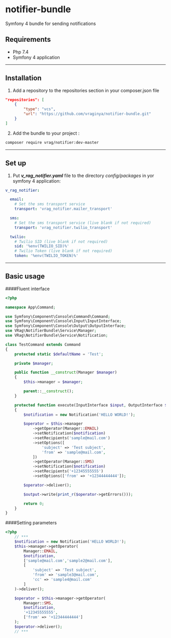 notifier-bundle
=====================
Symfony 4 bundle for sending notifications

Requirements
-----------------------------------
* Php 7.4
* Symfony 4 application
***
Installation
-----------------------------------
1. Add a repository to the repositories section in your composer.json file
```json
"repositories": [
    {
        "type": "vcs",
        "url": "https://github.com/vraginya/notifier-bundle.git"
    }
]
```
2. Add the bundle to your project :
```bash
composer require vrag/notifier:dev-master
```
***
Set up
-----------------------------------
1. Put ***v_rag_notifier.yaml*** file to the directory _config/packages_ in yor symfony 4 application:
```yaml
v_rag_notifier:

  email:
    # Set the sms transport service
    transport: 'vrag_notifier.mailer_transport'

  sms:
    # Set the sms transport service (live blank if not required)
    transport: 'vrag_notifier.twilio_transport'

  twilio:
    # Twilio SID (live blank if not required)
    sid: '%env(TWILIO_SID)%'
    # Twilio Token (live blank if not required)
    token: '%env(TWILIO_TOKEN)%'
```
***
Basic usage
-----------------------------------
####Fluent interface
```php
<?php

namespace App\Command;

use Symfony\Component\Console\Command\Command;
use Symfony\Component\Console\Input\InputInterface;
use Symfony\Component\Console\Output\OutputInterface;
use VRag\NotifierBundle\Service\Manager;
use VRag\NotifierBundle\Service\Notification;

class TestCommand extends Command
{
    protected static $defaultName = 'Test';

    private $manager;

    public function __construct(Manager $manager)
    {
        $this->manager = $manager;

        parent::__construct();
    }

    protected function execute(InputInterface $input, OutputInterface $output): int
    {
        $notification = new Notification('HELLO WORLD!');

        $operator = $this->manager
            ->getOperator(Manager::EMAIL)
            ->setNotification($notification)
            ->setRecipients('sample@mail.com')
            ->setOptions([
                'subject' => 'Test subject',
                'from' => 'sample@mail.com',
            ])
            ->getOperator(Manager::SMS)
            ->setNotification($notification)
            ->setRecipients('+12345555555')
            ->setOptions(['from' => '+12344444444']);

        $operator->deliver();

        $output->write(print_r($operator->getErrors()));

        return 0;
    }
}
```
####Setting parameters
```php
<?php
    // ***
    $notification = new Notification('HELLO WORLD!');
    $this->manager->getOperator(
        Manager::EMAIL,
        $notification,
        ['sample@mail.com','sample2@mail.com'],
        [
            'subject' => 'Test subject',
            'from' => 'sample3@mail.com',
            'cc' => 'sample4@mail.com'
        ]
    )->deliver();

    $operator = $this->manager->getOperator(
        Manager::SMS,
        $notification,
        '+12345555555',
        ['from' => '+12344444444']
    );
    $operator->deliver();
    // ***
```
